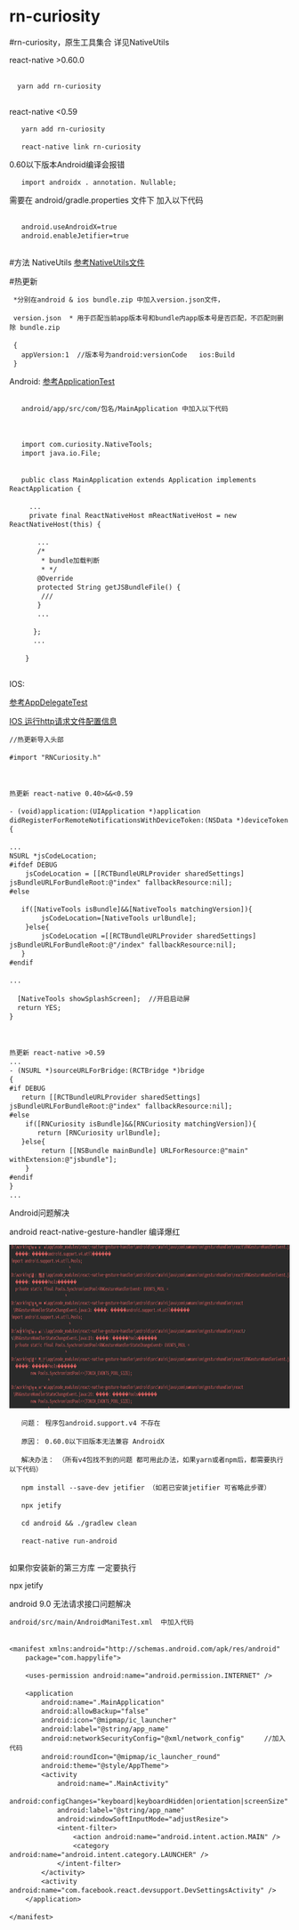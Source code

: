 
# rn-curiosity

#rn-curiosity，原生工具集合 详见NativeUtils

 react-native >0.60.0
```

  yarn add rn-curiosity
 
```
 
 react-native <0.59
```
   yarn add rn-curiosity

   react-native link rn-curiosity 
```
0.60以下版本Android编译会报错 
```
   import androidx . annotation. Nullable;
```
需要在 android/gradle.properties 文件下
加入以下代码
```

   android.useAndroidX=true
   android.enableJetifier=true
   
```


#方法 NativeUtils
[参考NativeUtils文件](src/NativeUtils.js)


#热更新
```
 *分别在android & ios bundle.zip 中加入version.json文件，

 version.json  * 用于匹配当前app版本号和bundle内app版本号是否匹配，不匹配则删除 bundle.zip

 {
   appVersion:1  //版本号为android:versionCode   ios:Build
 }
```


Android:
[参考ApplicationTest](android/src/main/java/com/curiosity/ApplicationTest.java)

    
```

   android/app/src/com/包名/MainApplication 中加入以下代码
   
   
       
   import com.curiosity.NativeTools;
   import java.io.File;
   
   
   public class MainApplication extends Application implements ReactApplication {
     
     ...
     private final ReactNativeHost mReactNativeHost = new ReactNativeHost(this) {
        
       ...
       /*
        * bundle加载判断
        * */
       @Override
       protected String getJSBundleFile() {
        ///
       }
       ...
       
      };
      ...
      
    }
   
```


IOS:

[参考AppDelegateTest](ios/RNCuriosity/AppDelegateTest.m)

[IOS 运行http请求文件配置信息](ios/ioshttp.png)

```
//热更新导入头部

#import "RNCuriosity.h"



热更新 react-native 0.40>&&<0.59

- (void)application:(UIApplication *)application didRegisterForRemoteNotificationsWithDeviceToken:(NSData *)deviceToken
{

...
NSURL *jsCodeLocation;
#ifdef DEBUG
    jsCodeLocation = [[RCTBundleURLProvider sharedSettings] jsBundleURLForBundleRoot:@"index" fallbackResource:nil];
#else

   if([NativeTools isBundle]&&[NativeTools matchingVersion]){
        jsCodeLocation=[NativeTools urlBundle];
    }else{
        jsCodeLocation =[[RCTBundleURLProvider sharedSettings] jsBundleURLForBundleRoot:@"/index" fallbackResource:nil];
   }
#endif

...

  [NativeTools showSplashScreen];  //开启启动屏
  return YES;
}



热更新 react-native >0.59
...
- (NSURL *)sourceURLForBridge:(RCTBridge *)bridge
{
#if DEBUG
   return [[RCTBundleURLProvider sharedSettings] jsBundleURLForBundleRoot:@"index" fallbackResource:nil];
#else
    if([RNCuriosity isBundle]&&[RNCuriosity matchingVersion]){
       return [RNCuriosity urlBundle];
   }else{
        return [[NSBundle mainBundle] URLForResource:@"main" withExtension:@"jsbundle"];
    }
#endif
}
...

```

Android问题解决

android react-native-gesture-handler 编译爆红

<img  src="src/res/android_support.v4.png" width="852" height = "294">

``` 
   问题： 程序包android.support.v4 不存在
   
   原因： 0.60.0以下旧版本无法兼容 AndroidX  
 
   解决办法： （所有v4包找不到的问题 都可用此办法，如果yarn或者npm后，都需要执行以下代码）
  
   npm install --save-dev jetifier （如若已安装jetifier 可省略此步骤）
   
   npx jetify
   
   cd android && ./gradlew clean
   
   react-native run-android
   
```

   如果你安装新的第三方库 一定要执行
   
   npx jetify


android 9.0 无法请求接口问题解决

```
android/src/main/AndroidManiTest.xml  中加入代码

  
<manifest xmlns:android="http://schemas.android.com/apk/res/android"
    package="com.happylife">

    <uses-permission android:name="android.permission.INTERNET" />
 
    <application
        android:name=".MainApplication"
        android:allowBackup="false"
        android:icon="@mipmap/ic_launcher"
        android:label="@string/app_name"
        android:networkSecurityConfig="@xml/network_config"     //加入代码
        android:roundIcon="@mipmap/ic_launcher_round"
        android:theme="@style/AppTheme">
        <activity
            android:name=".MainActivity"
            android:configChanges="keyboard|keyboardHidden|orientation|screenSize"
            android:label="@string/app_name"
            android:windowSoftInputMode="adjustResize">
            <intent-filter>
                <action android:name="android.intent.action.MAIN" />
                <category android:name="android.intent.category.LAUNCHER" />
            </intent-filter>
        </activity>
        <activity android:name="com.facebook.react.devsupport.DevSettingsActivity" />
    </application>

</manifest>


```

